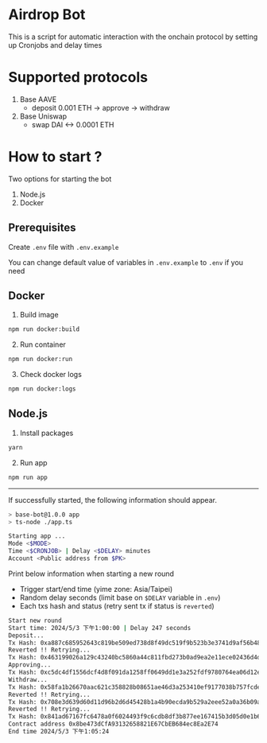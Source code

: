 # Airdrop Bot

This is a script for automatic interaction with the onchain protocol by setting up Cronjobs and delay times

# Supported protocols

1. Base AAVE
   - deposit 0.001 ETH -> approve -> withdraw
2. Base Uniswap
   - swap DAI <-> 0.0001 ETH

# How to start ?

Two options for starting the bot

1. Node.js
2. Docker

## Prerequisites

Create `.env` file with `.env.example`

You can change default value of variables in `.env.example` to `.env` if you need

## Docker

1. Build image

```bash
npm run docker:build
```

2. Run container

```bash
npm run docker:run
```

3. Check docker logs

```bash
npm run docker:logs
```

## Node.js

1. Install packages

```bash
yarn
```

2. Run app

```bash
npm run app
```

---

If successfully started, the following information should appear.

```bash
> base-bot@1.0.0 app
> ts-node ./app.ts

Starting app ...
Mode <$MODE>
Time <$CRONJOB> | Delay <$DELAY> minutes
Account <Public address from $PK>
```

Print below information when starting a new round

- Trigger start/end time (yime zone: Asia/Taipei)
- Random delay seconds (limit base on `$DELAY` variable in `.env`)
- Each txs hash and status (retry sent tx if status is `reverted`)

```bash
Start new round
Start time: 2024/5/3 下午1:00:00 | Delay 247 seconds
Deposit...
Tx Hash: 0xa887c685952643c819be509ed738d8f49dc519f9b523b3e3741d9af56b484757 - reverted
Reverted !! Retrying...
Tx Hash: 0x463199026a129c43240bc5860a44c811fbd273b0ad9ea2e11ece02436d4d81cd - success
Approving...
Tx Hash: 0xc5dc4df1556dcf4d8f091da1258ff0649dd1e3a252fdf9780764ea06d12e423d - success
Withdraw...
Tx Hash: 0x58fa1b26670aac621c358828b08651ae46d3a253410ef9177038b757fcdef785 - reverted
Reverted !! Retrying...
Tx Hash: 0x708e3d639d60d11d96b2d6d45428b1a4b90ecda9b529a2eee52a0a36b09acfb8 - reverted
Reverted !! Retrying...
Tx Hash: 0x841ad67167fc6478a0f6024493f9c6cdb8df3b877ee167415b3d05d0e1b600e5 - success
Contract address 0x8be473dCfA93132658821E67CbEB684ec8Ea2E74
End time 2024/5/3 下午1:05:24
```
